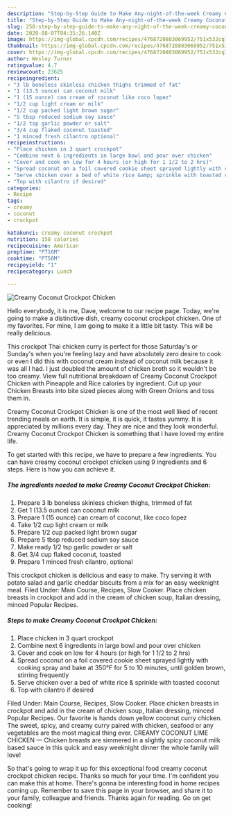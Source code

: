 ```yaml
---
description: "Step-by-Step Guide to Make Any-night-of-the-week Creamy Coconut Crockpot Chicken"
title: "Step-by-Step Guide to Make Any-night-of-the-week Creamy Coconut Crockpot Chicken"
slug: 258-step-by-step-guide-to-make-any-night-of-the-week-creamy-coconut-crockpot-chicken
date: 2020-08-07T04:35:26.140Z
image: https://img-global.cpcdn.com/recipes/4768720803069952/751x532cq70/creamy-coconut-crockpot-chicken-recipe-main-photo.jpg
thumbnail: https://img-global.cpcdn.com/recipes/4768720803069952/751x532cq70/creamy-coconut-crockpot-chicken-recipe-main-photo.jpg
cover: https://img-global.cpcdn.com/recipes/4768720803069952/751x532cq70/creamy-coconut-crockpot-chicken-recipe-main-photo.jpg
author: Wesley Turner
ratingvalue: 4.7
reviewcount: 23625
recipeingredient:
- "3 lb boneless skinless chicken thighs trimmed of fat"
- "1 (13.5 ounce) can coconut milk"
- "1 (15 ounce) can cream of coconut like coco lopez"
- "1/2 cup light cream or milk"
- "1/2 cup packed light brown sugar"
- "5 tbsp reduced sodium soy sauce"
- "1/2 tsp garlic powder or salt"
- "3/4 cup flaked coconut toasted"
- "1 minced fresh cilantro optional"
recipeinstructions:
- "Place chicken in 3 quart crockpot"
- "Combine next 6 ingredients in large bowl and pour over chicken"
- "Cover and cook on low for 4 hours (or high for 1 1/2 to 2 hrs)"
- "Spread coconut on a foil covered cookie sheet sprayed lightly with cooking spray and bake at 350°F for 5 to 10 minutes, until golden brown, stirring frequently"
- "Serve chicken over a bed of white rice &amp; sprinkle with toasted coconut"
- "Top with cilantro if desired"
categories:
- Recipe
tags:
- creamy
- coconut
- crockpot

katakunci: creamy coconut crockpot 
nutrition: 158 calories
recipecuisine: American
preptime: "PT16M"
cooktime: "PT50M"
recipeyield: "1"
recipecategory: Lunch

---
```



![Creamy Coconut Crockpot Chicken](https://img-global.cpcdn.com/recipes/4768720803069952/751x532cq70/creamy-coconut-crockpot-chicken-recipe-main-photo.jpg)

Hello everybody, it is me, Dave, welcome to our recipe page. Today, we're going to make a distinctive dish, creamy coconut crockpot chicken. One of my favorites. For mine, I am going to make it a little bit tasty. This will be really delicious.

This crockpot Thai chicken curry is perfect for those Saturday&#39;s or Sunday&#39;s when you&#39;re feeling lazy and have absolutely zero desire to cook or even I did this with coconut cream instead of coconut milk because it was all I had. I just doubled the amount of chicken broth so it wouldn&#39;t be too creamy. View full nutritional breakdown of Creamy Coconut Crockpot Chicken with Pineapple and Rice calories by ingredient. Cut up your Chicken Breasts into bite sized pieces along with Green Onions and toss them in.

Creamy Coconut Crockpot Chicken is one of the most well liked of recent trending meals on earth. It is simple, it is quick, it tastes yummy. It is appreciated by millions every day. They are nice and they look wonderful. Creamy Coconut Crockpot Chicken is something that I have loved my entire life.


To get started with this recipe, we have to prepare a few ingredients. You can have creamy coconut crockpot chicken using 9 ingredients and 6 steps. Here is how you can achieve it.

<!--inarticleads1-->

##### The ingredients needed to make Creamy Coconut Crockpot Chicken:

1. Prepare 3 lb boneless skinless chicken thighs, trimmed of fat
1. Get 1 (13.5 ounce) can coconut milk
1. Prepare 1 (15 ounce) can cream of coconut, like coco lopez
1. Take 1/2 cup light cream or milk
1. Prepare 1/2 cup packed light brown sugar
1. Prepare 5 tbsp reduced sodium soy sauce
1. Make ready 1/2 tsp garlic powder or salt
1. Get 3/4 cup flaked coconut, toasted
1. Prepare 1 minced fresh cilantro, optional


This crockpot chicken is delicious and easy to make. Try serving it with potato salad and garlic cheddar biscuits from a mix for an easy weeknight meal. Filed Under: Main Course, Recipes, Slow Cooker. Place chicken breasts in crockpot and add in the cream of chicken soup, Italian dressing, minced Popular Recipes. 

<!--inarticleads2-->

##### Steps to make Creamy Coconut Crockpot Chicken:

1. Place chicken in 3 quart crockpot
1. Combine next 6 ingredients in large bowl and pour over chicken
1. Cover and cook on low for 4 hours (or high for 1 1/2 to 2 hrs)
1. Spread coconut on a foil covered cookie sheet sprayed lightly with cooking spray and bake at 350°F for 5 to 10 minutes, until golden brown, stirring frequently
1. Serve chicken over a bed of white rice &amp; sprinkle with toasted coconut
1. Top with cilantro if desired


Filed Under: Main Course, Recipes, Slow Cooker. Place chicken breasts in crockpot and add in the cream of chicken soup, Italian dressing, minced Popular Recipes. Our favorite is hands down yellow coconut curry chicken. The sweet, spicy, and creamy curry paired with chicken, seafood or any vegetables are the most magical thing ever. CREAMY COCONUT LIME CHICKEN — Chicken breasts are simmered in a slightly spicy coconut milk based sauce in this quick and easy weeknight dinner the whole family will love! 

So that's going to wrap it up for this exceptional food creamy coconut crockpot chicken recipe. Thanks so much for your time. I'm confident you can make this at home. There's gonna be interesting food in home recipes coming up. Remember to save this page in your browser, and share it to your family, colleague and friends. Thanks again for reading. Go on get cooking!
